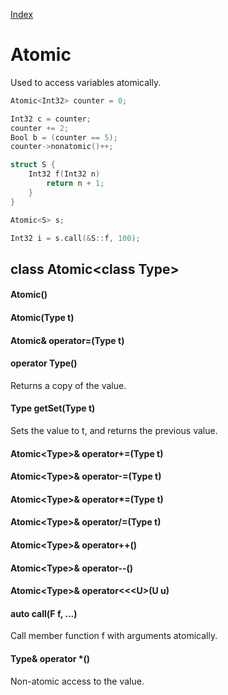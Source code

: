 [Index](../index.hpp.md#index)

# Atomic

Used to access variables atomically.

```c++
Atomic<Int32> counter = 0;

Int32 c = counter;
counter += 2;
Bool b = (counter == 5);
counter->nonatomic()++;

struct S {
    Int32 f(Int32 n)
        return n + 1;
    }
}

Atomic<S> s;

Int32 i = s.call(&S::f, 100);
```

## class Atomic<class Type\>

#### Atomic()

#### Atomic(Type t)

#### Atomic<Type>& operator=(Type t)

#### operator Type()
Returns a copy of the value.

#### Type getSet(Type t)
Sets the value to t, and returns the previous value.

#### Atomic<Type\>& operator+=(Type t)

#### Atomic<Type\>& operator-=(Type t)

#### Atomic<Type\>& operator*=(Type t)

#### Atomic<Type\>& operator/=(Type t)

#### Atomic<Type\>& operator++()

#### Atomic<Type\>& operator--()

#### Atomic<Type\>& operator<<<U\>(U u)

#### auto call(F f, ...)
Call member function f with arguments atomically.

#### Type& operator \*()
Non-atomic access to the value.
